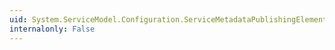 ```yaml
---
uid: System.ServiceModel.Configuration.ServiceMetadataPublishingElement.HttpsGetEnabled
internalonly: False
---
```

